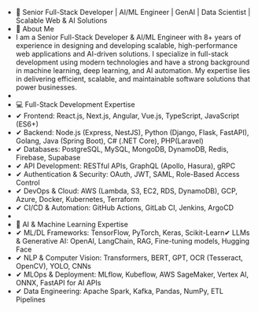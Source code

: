 - 🚀 Senior Full-Stack Developer | AI/ML Engineer | GenAI | Data Scientist | Scalable Web & AI Solutions
- 👋 About Me
- I am a Senior Full-Stack Developer & AI/ML Engineer with 8+ years of experience in designing and developing scalable, high-performance web applications and AI-driven solutions. I specialize in full-stack development using modern technologies and have a strong background in machine learning, deep learning, and AI automation. My expertise lies in delivering efficient, scalable, and maintainable software solutions that power businesses.
-
- 💻 Full-Stack Development Expertise
- ✔ Frontend: React.js, Next.js, Angular, Vue.js, TypeScript, JavaScript (ES6+)
- ✔ Backend: Node.js (Express, NestJS), Python (Django, Flask, FastAPI), Golang, Java (Spring Boot), C# (.NET Core), PHP(Laravel)
- ✔ Databases: PostgreSQL, MySQL, MongoDB, DynamoDB, Redis, Firebase, Supabase
- ✔ API Development: RESTful APIs, GraphQL (Apollo, Hasura), gRPC
- ✔ Authentication & Security: OAuth, JWT, SAML, Role-Based Access Control
- ✔ DevOps & Cloud: AWS (Lambda, S3, EC2, RDS, DynamoDB), GCP, Azure, Docker, Kubernetes, Terraform
- ✔ CI/CD & Automation: GitHub Actions, GitLab CI, Jenkins, ArgoCD
-
- 🧠 AI & Machine Learning Expertise
- ✔ ML/DL Frameworks: TensorFlow, PyTorch, Keras, Scikit-Learn✔ LLMs & Generative AI: OpenAI, LangChain, RAG, Fine-tuning models, Hugging Face
- ✔ NLP & Computer Vision: Transformers, BERT, GPT, OCR (Tesseract, OpenCV), YOLO, CNNs
- ✔ MLOps & Deployment: MLflow, Kubeflow, AWS SageMaker, Vertex AI, ONNX, FastAPI for AI APIs
- ✔ Data Engineering: Apache Spark, Kafka, Pandas, NumPy, ETL Pipelines
